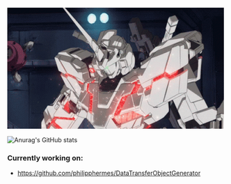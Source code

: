 ![](https://github.com/philipphermes/philipphermes/blob/main/unicorn.gif)

![Anurag's GitHub stats](https://github-readme-stats.vercel.app/api?username=philipphermes&show_icons=true&theme=dark)

### Currently working on:
* https://github.com/philipphermes/DataTransferObjectGenerator
